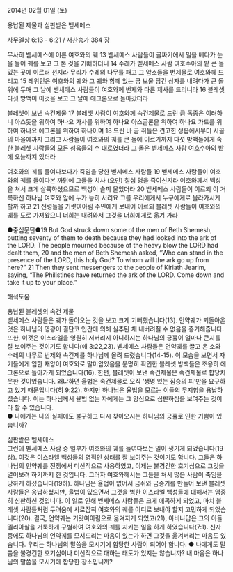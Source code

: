 2014년 02월 01일 (토)

용납된 제물과 심판받은 벧세메스



사무엘상 6:13 - 6:21 / 새찬송가 384 장


무사히 벧세메스에 이른 여호와의 궤
13 벧세메스 사람들이 골짜기에서 밀을 베다가 눈을 들어 궤를 보고 그 본 것을 기뻐하더니 14 수레가 벧세메스 사람 여호수아의 밭 큰 돌 있는 곳에 이르러 선지라 무리가 수레의 나무를 패고 그 암소들을 번제물로 여호와께 드리고 15 레위인은 여호와의 궤와 그 궤와 함께 있는 금 보물 담긴 상자를 내려다가 큰 돌 위에 두매 그 날에 벧세메스 사람들이 여호와께 번제와 다른 제사를 드리니라 16 블레셋 다섯 방백이 이것을 보고 그 날에 에그론으로 돌아갔더라

블레셋이 보낸 속건제물 
17 블레셋 사람이 여호와께 속건제물로 드린 금 독종은 이러하니 아스돗을 위하여 하나요 가사를 위하여 하나요 아스글론을 위하여 하나요 가드를 위하여 하나요 에그론을 위하여 하나이며 18 드린 바 금 쥐들은 견고한 성읍에서부터 시골의 마을에까지 그리고 사람들이 여호와의 궤를 큰 돌에 이르기까지 다섯 방백들에게 속한 블레셋 사람들의 모든 성읍들의 수 대로였더라 그 돌은 벧세메스 사람 여호수아의 밭에 오늘까지 있더라

여호와의 궤를 들여다보다가 죽임을 당한 벧세메스 사람들
19 벧세메스 사람들이 여호와의 궤를 들여다본 까닭에 그들을 치사 (오만) 칠십 명을 죽이신지라 여호와께서 백성을 쳐서 크게 살륙하셨으므로 백성이 슬피 울었더라 20 벧세메스 사람들이 이르되 이 거룩하신 하나님 여호와 앞에 누가 능히 서리요 그를 우리에게서 누구에게로 올라가시게 할까 하고 21 전령들을 기럇여아림 주민에게 보내어 이르되 블레셋 사람들이 여호와의 궤를 도로 가져왔으니 너희는 내려와서 그것을 너희에게로 옮겨 가라



●중심문단●19 But God struck down some of the men of Beth Shemesh, putting seventy of them to death because they had looked into the ark of the LORD. The people mourned because of the heavy blow the LORD had dealt them,  20 and the men of Beth Shemesh asked, “Who can stand in the presence of the LORD, this holy God? To whom will the ark go up from here?” 21 Then they sent messengers to the people of Kiriath Jearim, saying, “The Philistines have returned the ark of the LORD. Come down and take it up to your place.”

해석도움





용납된 블레셋의 속건 제물  
벧세메스 사람들은 궤가 돌아오는 것을 보고 크게 기뻐했습니다(13). 언약궤가 되돌아온 것은 하나님의 영광이 결단코 인간에 의해 실추된 채 내버려질 수 없음을 증거해줍니다. 또한, 이것은 이스라엘을 영원히 저버리지 아니하시는 하나님의 긍휼이 얼마나 큰지를 잘 보여주는 것이기도 합니다(애 3:22,23). 벧세메스 사람들은 언약궤를 끌고 온 소와 수레의 나무로 번제와 속건제를 하나님께 올려 드렸습니다(14-15). 이 모습을 보면서 자기들에게 임한 재앙이 여호와로 말미암았음을 분명히 확인한 블레셋 방백들은 조용히 에그론으로 돌아가게 되었습니다(16). 한편, 블레셋이 보낸 속건제물은 속건제물로 합당치 못한 것이었습니다. 왜냐하면 율법은 속건제물로 오직 ‘생명 있는 짐승의 피’만을 요구하고 있기 때문입니다(히 9:22). 하지만 하나님은 율법을 모르는 이들의 무지함을 용납하셨습니다. 이는 하나님께서 율법 없는 자에게는 그 양심으로 심판하심을 보여주는 것이라 할 수 있습니다.   
● 나에게는 나의 실패에도 불구하고 다시 찾아오시는 하나님의 긍휼로 인한 기쁨이 있습니까?  

심판받은 벧세메스  
그런데 벧세메스 사람 중 일부가 여호와의 궤를 들여다보는 일이 생기게 되었습니다(19상). 이것은 이스라엘 백성들의 영적인 상태를 잘 보여주는 것이기도 합니다. 그들은 하나님의 언약궤를 전쟁에서 미신적으로 사용하였고, 이제는 불경건한 호기심으로 그것을 열어보려 하기까지 한 것입니다. 그러자 여호와께서는 그들을 쳐서 많은 사람이 죽임을 당하게 하셨습니다(19하). 하나님은 율법이 없어서 금쥐와 금종기를 만들어 보낸 블레셋 사람들은 용납하셨지만, 율법이 있으면서 그것을 범한 이스라엘 백성들에 대해서는 엄중히 심판하신 것입니다. 이 일로 인해 벧세메스 사람들은 크게 애곡하게 되었고, 마치 블레셋 사람들처럼 두려움에 사로잡혀 여호와의 궤를 어디로 보내야 할지 고민하게 되었습니다(20). 결국, 언약궤는 기럇여아림으로 옮겨지게 되었고(21), 아비나답은 그의 아들 엘리아살을 거룩하게 구별하여 여호와의 궤를 지키는 일을 하게 하였습니다(7:1). 신자 중에도 하나님의 언약궤를 모셔드리는 마음이 있는가 하면 그것을 옮겨버리는 마음도 있습니다. 우리는 하나님의 말씀을 모시기에 합당한 사람이 되어야 합니다. 
● 나에게도 말씀을 불경건한 호기심이나 미신적으로 대하는 태도가 있지는 않습니까? 내 마음은 하나님의 말씀을 모시기에 합당한 장소입니까?